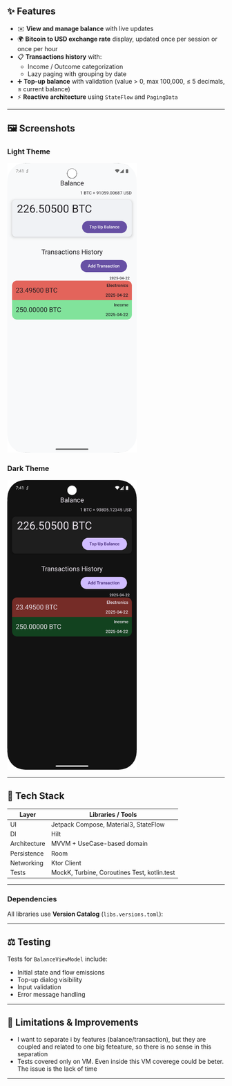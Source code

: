## ✨ Features

- ✉️ **View and manage balance** with live updates
- 🌍 **Bitcoin to USD exchange rate** display, updated once per session or once per hour
- 📋 **Transactions history** with:
  - Income / Outcome categorization
  - Lazy paging with grouping by date
- ➕ **Top-up balance** with validation (value > 0, max 100,000, ≤ 5 decimals, ≤ current balance)
- ⚡ **Reactive architecture** using `StateFlow` and `PagingData`

---

## 🖼️ Screenshots

### Light Theme
<img src="screenshots/light_theme.png" alt="drawing" width="300"/>

### Dark Theme
<img src="screenshots/dark_theme.png" alt="drawing" width="300"/>

---

## 🚀 Tech Stack

| Layer            | Libraries / Tools                                     |
|------------------|-------------------------------------------------------|
| UI               | Jetpack Compose, Material3, StateFlow                 |
| DI               | Hilt                                                  |
| Architecture     | MVVM + UseCase-based domain                           |
| Persistence      | Room                                                  |
| Networking       | Ktor Client                                           |
| Tests            | MockK, Turbine, Coroutines Test, kotlin.test          |

---

### Dependencies
All libraries use **Version Catalog** (`libs.versions.toml`):

---

## ⚖️ Testing

Tests for `BalanceViewModel` include:
- Initial state and flow emissions
- Top-up dialog visibility
- Input validation
- Error message handling

---

## 🚫 Limitations & Improvements

- I want to separate i by features (balance/transaction), but they are coupled and related to one big feteature, so there is no sense in this separation
- Tests covered only on VM. Even inside this VM coverege could be beter. The issue is the lack of time

---
